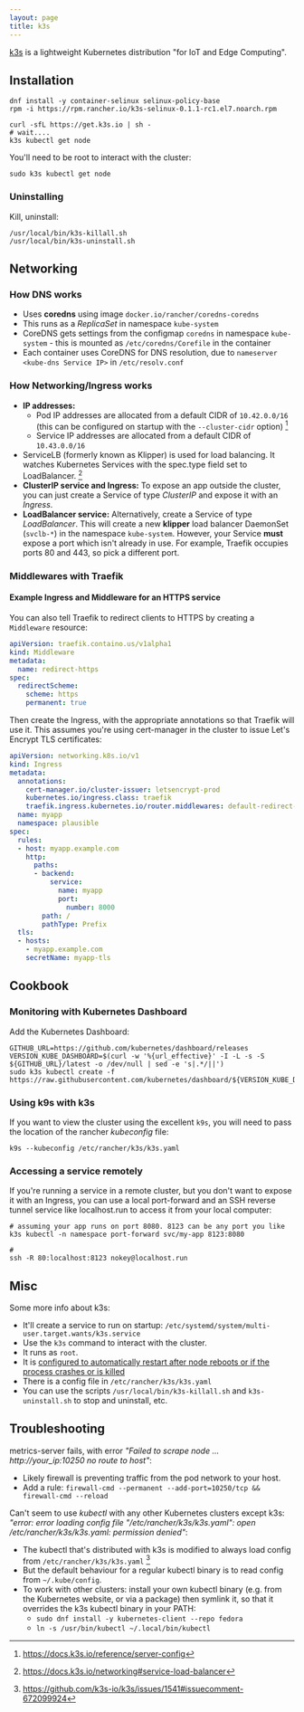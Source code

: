```yaml
---
layout: page
title: k3s
---
```


[k3s](https://k3s.io/) is a lightweight Kubernetes distribution "for IoT and Edge Computing".


## Installation

```
dnf install -y container-selinux selinux-policy-base
rpm -i https://rpm.rancher.io/k3s-selinux-0.1.1-rc1.el7.noarch.rpm

curl -sfL https://get.k3s.io | sh -
# wait....
k3s kubectl get node
```

You'll need to be root to interact with the cluster:

```
sudo k3s kubectl get node
```

### Uninstalling

Kill, uninstall:

```
/usr/local/bin/k3s-killall.sh
/usr/local/bin/k3s-uninstall.sh
```

## Networking

### How DNS works

- Uses **coredns** using image `docker.io/rancher/coredns-coredns`
- This runs as a _ReplicaSet_ in namespace `kube-system`
- CoreDNS gets settings from the configmap `coredns` in namespace `kube-system` - this is mounted as `/etc/coredns/Corefile` in the container
- Each container uses CoreDNS for DNS resolution, due to  `nameserver <kube-dns Service IP>` in `/etc/resolv.conf`

### How Networking/Ingress works

<object type="image/svg+xml" data="/assets/diagrams/k3s-networking.excalidraw.svg"></object>

- **IP addresses:**
  - Pod IP addresses are allocated from a default CIDR of `10.42.0.0/16` (this can be configured on startup with the `--cluster-cidr` option) [^2]
  - Service IP addresses are allocated from a default CIDR of `10.43.0.0/16`
- ServiceLB (formerly known as Klipper) is used for load balancing. It watches Kubernetes Services with the spec.type field set to LoadBalancer. [^3]
- **ClusterIP service and Ingress:** To expose an app outside the cluster, you can just create a Service of type _ClusterIP_ and expose it with an _Ingress_.
- **LoadBalancer service:** Alternatively, create a Service of type _LoadBalancer_. This will create a new **klipper** load balancer DaemonSet (`svclb-*`) in the namespace `kube-system`. However, your Service **must** expose a port which isn't already in use. For example, Traefik occupies ports 80 and 443, so pick a different port.

### Middlewares with Traefik



#### Example Ingress and Middleware for an HTTPS service

You can also tell Traefik to redirect clients to HTTPS by creating a `Middleware` resource:

```yaml
apiVersion: traefik.containo.us/v1alpha1
kind: Middleware
metadata:
  name: redirect-https
spec:
  redirectScheme:
    scheme: https
    permanent: true
```

Then create the Ingress, with the appropriate annotations so that Traefik will use it. This assumes you're using cert-manager in the cluster to issue Let's Encrypt TLS certificates:

```yaml
apiVersion: networking.k8s.io/v1
kind: Ingress
metadata:
  annotations:
    cert-manager.io/cluster-issuer: letsencrypt-prod
    kubernetes.io/ingress.class: traefik
    traefik.ingress.kubernetes.io/router.middlewares: default-redirect-https@kubernetescrd
  name: myapp
  namespace: plausible
spec:
  rules:
  - host: myapp.example.com
    http:
      paths:
      - backend:
          service:
            name: myapp
            port:
              number: 8000
        path: /
        pathType: Prefix
  tls:
  - hosts:
    - myapp.example.com
    secretName: myapp-tls
```

## Cookbook

### Monitoring with Kubernetes Dashboard

Add the Kubernetes Dashboard:

```
GITHUB_URL=https://github.com/kubernetes/dashboard/releases
VERSION_KUBE_DASHBOARD=$(curl -w '%{url_effective}' -I -L -s -S ${GITHUB_URL}/latest -o /dev/null | sed -e 's|.*/||')
sudo k3s kubectl create -f https://raw.githubusercontent.com/kubernetes/dashboard/${VERSION_KUBE_DASHBOARD}/aio/deploy/recommended.yaml
```

### Using k9s with k3s

If you want to view the cluster using the excellent `k9s`, you will need to pass the location of the rancher _kubeconfig_ file:

```
k9s --kubeconfig /etc/rancher/k3s/k3s.yaml
```

### Accessing a service remotely

If you're running a service in a remote cluster, but you don't want to expose it with an Ingress, you can use a local port-forward and an SSH reverse tunnel service like localhost.run to access it from your local computer:

```shell
# assuming your app runs on port 8080. 8123 can be any port you like
k3s kubectl -n namespace port-forward svc/my-app 8123:8080

# 
ssh -R 80:localhost:8123 nokey@localhost.run
```

## Misc

Some more info about k3s:

- It'll create a service to run on startup: `/etc/systemd/system/multi-user.target.wants/k3s.service`
- Use the `k3s` command to interact with the cluster.
- It runs as `root`.
- It is [configured to automatically restart after node reboots or if the process crashes or is killed](https://rancher.com/docs/k3s/latest/en/quick-start/)
- There is a config file in `/etc/rancher/k3s/k3s.yaml`
- You can use the scripts `/usr/local/bin/k3s-killall.sh` and `k3s-uninstall.sh` to stop and uninstall, etc.

## Troubleshooting

metrics-server fails, with error _"Failed to scrape node ... http://your_ip:10250 no route to host"_:

- Likely firewall is preventing traffic from the pod network to your host.
- Add a rule: `firewall-cmd --permanent --add-port=10250/tcp && firewall-cmd --reload`

Can't seem to use _kubectl_ with any other Kubernetes clusters except k3s: _"error: error loading config file "/etc/rancher/k3s/k3s.yaml": open /etc/rancher/k3s/k3s.yaml: permission denied"_:

- The kubectl that's distributed with k3s is modified to always load config from `/etc/rancher/k3s/k3s.yaml` [^1]
- But the default behaviour for a regular kubectl binary is to read config from `~/.kube/config`.
- To work with other clusters: install your own kubectl binary (e.g. from the Kubernetes website, or via a package) then symlink it, so that it overrides the k3s kubectl binary in your PATH:
  - `sudo dnf install -y kubernetes-client --repo fedora`
  - `ln -s /usr/bin/kubectl ~/.local/bin/kubectl`

[^1]: https://github.com/k3s-io/k3s/issues/1541#issuecomment-672099924
[^2]: https://docs.k3s.io/reference/server-config
[^3]: https://docs.k3s.io/networking#service-load-balancer
